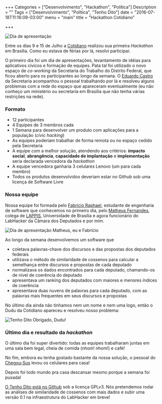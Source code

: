 +++
Categories = ["Desenvolvimento", "Hackathon", "Política"]
Description = ""
Tags = ["Desenvolvimento", "Política", "Tenho Dito"]
date = "2016-07-18T11:16:09-03:00"
menu = "main"
title = "Hackathon Cotidiano"

+++

![Dia de apresentação](https://athoscr.me/images/apresentacao_cotidiano.jpg)

Entre os dias 9 e 15 de Julho a [Cotidiano](http://www.cotidiano.com.br/) realizou sua primeira *Hackathon* em Brasília. Como eu estava de férias por lá, resolvi participar.

O primeiro dia foi um dia de apresentações, levantamento de idéias para aplicativos cívicos e formação de equipes. Pata tal foi utilizado o novo espaço de *co-working* da Secretaria do Trabalho do Distrito Federal, que ficou aberto para os participantes ao longo da semana. O [Eduardo Castro](https://github.com/educastro) da Secretaria acompanhou o pessoal trabalhando por lá e resolveu alguns problemas com a rede do espaço que apareceram eventualmente (eu não conheço um ministério ou secretaria em Brasília que não tenha várias restrições na rede).

### Formato

* 12 participantes
* 4 Equipes de 3 membros cada
* 1 Semana para desenvolver um produto com aplicações para a população (*civic hacking*)
* As equipes poderiam trabalhar de forma remota ou no espaço cedido pela Secretaria
* A equipe com a melhor solução, atendendo aos critérios: **impacto social**, **abrangência**, **capacidade de implantação** e **implementação** seria declarada vencedora da *hackathon*
* A equipe vencedora ganharia 3 celulares Lenovo (um para cada membro)
* Todos os produtos desenvolvidos deveriam estar no Github sob uma licença de Software Livre

### Nossa equipe

Nossa equipe foi formada pelo [Fabrício Raphael](https://github.com/fabricioraphael), estudante de engenharia de software que conhecemos no primeiro dia, pelo [Matheus Fernandes](https://github.com/msfernandes), colega de [LAPPIS](http://lappis.unb.br), Universidade de Brasília e agora funcionário do LabHacker da Câmara dos Deputados e por mim.

![Dia de apresentação](https://athoscr.me/images/hack_cotidiano_eq.jpg) 
Matheus, eu e Fabrício

Ao longo da semana desenvolvemos um software que
* coletava palavras-chave dos discursos e das propostas dos deputados federais
* utilizava o método de similaridade de cossenos para calcular a semelhança entre discursos e propostas de cada deputado
* normalizava os dados encontrados para cada deputado, chamando-os de nível de coerência do deputado
* apresentava um ranking dos deputados com maiores e menores índices de coerência
* apresentava duas nuvens de palavras para cada deputado, com as palavras mais frequentes em seus discursos e propostas

No último dia ainda não tinhamos nem um nome e nem uma logo, então o Dudu da Cotidiano apareceu e resolveu nosso problema:

![Tenho Dito](https://athoscr.me/images/tenho_dito.png)
Obrigado, Dudu!

### Último dia e resultado da *hackathon*

O último dia foi super divertido: todas as equipes trabalharam juntas em uma sala bem legal, cheia de comida (nhom! nhom!) e café!

No fim, embora eu tenha gostado bastante da nossa solução, o pessoal do [Chegou-Sus](https://github.com/matrpedreira/Chegou-Sus-) levou os celulares para casa!

Depois foi todo mundo pra casa descansar mesmo porque a semana foi puxada!

[O Tenho Dito está no Github](https://github.com/tenhodito) sob a licença GPLv3. Nós pretendemos rodar as análises de similaridade de cossenos com mais dados e subir uma versão 0.1 na infraestrutura do LabHacker em breve!
